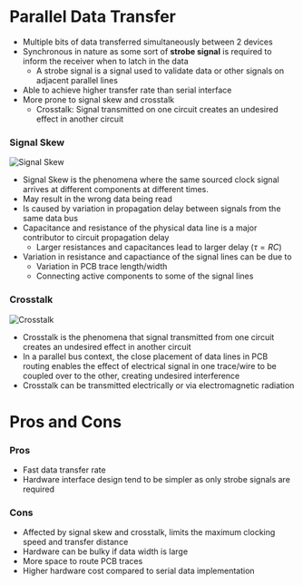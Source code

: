 # Parallel Data Transfer
- Multiple bits of data transferred simultaneously between 2 devices
- Synchronous in nature as some sort of **strobe signal** is required to inform the receiver when to latch in the data
  - A strobe signal is a signal used to validate data or other signals on adjacent parallel lines
- Able to achieve higher transfer rate than serial interface
- More prone to signal skew and crosstalk
  - Crosstalk: Signal transmitted on one circuit creates an undesired effect in another circuit

### Signal Skew

![Signal Skew](http://1.bp.blogspot.com/-em8H-CwygxA/Vp8ozoVZhbI/AAAAAAAAA5Q/iCScfgPUp8M/s1600/Clock%2BSkew.JPG)

- Signal Skew is the phenomena where the same sourced clock signal arrives at different components at different times.
- May result in the wrong data being read
- Is caused by variation in propagation delay between signals from the same data bus
- Capacitance and resistance of the physical data line is a major contributor to circuit propagation delay
  - Larger resistances and capacitances lead to larger delay ($\tau = RC$)
- Variation in resistance and capactiance of the signal lines can be due to
  - Variation in PCB trace length/width
  - Connecting active components to some of the signal lines

### Crosstalk

![Crosstalk](https://networkencyclopedia.com/wp-content/uploads/2019/09/crosstalk.jpg)
- Crosstalk is the phenomena that signal transmitted from one circuit creates an undesired effect in another circuit
- In a parallel bus context, the close placement of data lines in PCB routing enables the effect of electrical signal in one trace/wire to be coupled over to the other, creating undesired interference
- Crosstalk can be transmitted electrically or via electromagnetic radiation

# Pros and Cons

### Pros
- Fast data transfer rate
- Hardware interface design tend to be simpler as only strobe signals are required

### Cons
- Affected by signal skew and crosstalk, limits the maximum clocking speed and transfer distance
- Hardware can be bulky if data width is large
- More space to route PCB traces
- Higher hardware cost compared to serial data implementation
